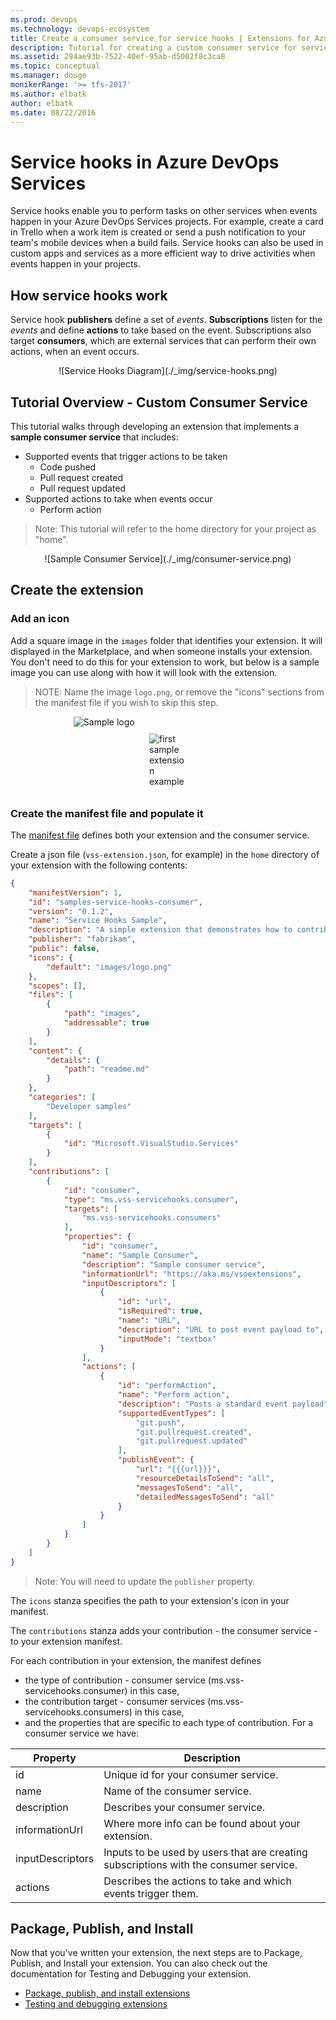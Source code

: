 ```yaml
---
ms.prod: devops
ms.technology: devops-ecosystem
title: Create a consumer service for service hooks | Extensions for Azure DevOps Services
description: Tutorial for creating a custom consumer service for service hooks in Azure DevOps Services.
ms.assetid: 294ae93b-7522-40ef-95ab-d5002f8c3ca8
ms.topic: conceptual
ms.manager: douge
monikerRange: '>= tfs-2017'
ms.author: elbatk
author: elbatk
ms.date: 08/22/2016
---
```


# Service hooks in Azure DevOps Services

Service hooks enable you to perform tasks on other services when events happen in your Azure DevOps Services projects. For example, create a card in Trello 
when a work item is created or send a push notification to your team's mobile devices when a build fails. Service hooks can also be used in custom apps and services 
as a more efficient way to drive activities when events happen in your projects.

## How service hooks work
Service hook **publishers** define a set of *events*. **Subscriptions** listen for the *events* and define **actions** to take based on the event. 
Subscriptions also target **consumers**, which are external services that can perform their own actions, when an event occurs. 

<center>![Service Hooks Diagram](./_img/service-hooks.png)</center>

## Tutorial Overview - Custom Consumer Service

This tutorial walks through developing an extension that implements a **sample consumer service** that includes:
-	Supported events that trigger actions to be taken
    - Code pushed
    - Pull request created
    - Pull request updated
-   Supported actions to take when events occur
    - Perform action

> Note: This tutorial will refer to the home directory for your project as "home". 

<center>![Sample Consumer Service](./_img/consumer-service.png)</center>

## Create the extension
### Add an icon

Add a square image in the ```images``` folder that identifies your extension.
It will displayed in the Marketplace, and when someone installs your extension. You don't need to do this for your extension to work, 
but below is a sample image you can use along with how it will look with the extension.

>NOTE: Name the image ```logo.png```, or remove the "icons" sections from the manifest file if you wish to skip this step.

<div style="vertical-align:middle;display:block;width:60%;margin-left:auto;margin-right:auto">
<img alt="Sample logo" src="../get-started/_img/logo.png" style="display:block;padding-bottom:10px;margin-left:auto;margin-right:auto">
</div>
<div style="vertical-align:middle;display:block;width:60;margin-left:auto;margin-right:auto">
<img alt="first sample extension example" src="../get-started/_img/first-sample-extension.png" style="display:block;padding-bottom:10px;margin-left:auto;margin-right:auto">
</div>

### Create the manifest file and populate it
The [manifest file](./manifest.md) defines both your extension and the consumer service.

Create a json file (`vss-extension.json`, for example) in the `home` directory of your extension with the following contents:

```json
{
    "manifestVersion": 1,
    "id": "samples-service-hooks-consumer",
    "version": "0.1.2",
    "name": "Service Hooks Sample",
    "description": "A simple extension that demonstrates how to contribute a consumer service into service hooks.",
    "publisher": "fabrikam",
    "public": false,
    "icons": {
        "default": "images/logo.png"
    },
    "scopes": [],
    "files": [
        {
            "path": "images",
            "addressable": true
        }
    ],
    "content": {
        "details": {
            "path": "readme.md"
        }
    },
    "categories": [
        "Developer samples"
    ],
    "targets": [
        {
            "id": "Microsoft.VisualStudio.Services"
        }
    ],
    "contributions": [
        {
            "id": "consumer",
            "type": "ms.vss-servicehooks.consumer",
            "targets": [
                "ms.vss-servicehooks.consumers"
            ],
            "properties": {
                "id": "consumer",
                "name": "Sample Consumer",
                "description": "Sample consumer service",
                "informationUrl": "https://aka.ms/vsoextensions",
                "inputDescriptors": [
                    {
                        "id": "url",
                        "isRequired": true,
                        "name": "URL",
                        "description": "URL to post event payload to",
                        "inputMode": "textbox"
                    }
                ],
                "actions": [
                    {
                        "id": "performAction",
                        "name": "Perform action",
                        "description": "Posts a standard event payload",
                        "supportedEventTypes": [
                            "git.push",
                            "git.pullrequest.created",
                            "git.pullrequest.updated"
                        ],
                        "publishEvent": {
                            "url": "{{{url}}}",
                            "resourceDetailsToSend": "all",
                            "messagesToSend": "all",
                            "detailedMessagesToSend": "all"
                        }
                    }
                ]
            }
        }
    ]
}
```
> Note: You will need to update the `publisher` property.

The `icons` stanza specifies the path to your extension's icon in your manifest.

The `contributions` stanza adds your contribution - the consumer service - to your extension manifest.

For each contribution in your extension, the manifest defines
- the type of contribution - consumer service (ms.vss-servicehooks.consumer) in this case,
- the contribution target - consumer services (ms.vss-servicehooks.consumers) in this case,
- and the properties that are specific to each type of contribution. For a consumer service we have:

| Property           | Description                                                                                                                         
|--------------------|------------------------------------------------------------------------------------------|
| id                 | Unique id for your consumer service.                                                     |                  
| name               | Name of the consumer service.                                                            |                   
| description        | Describes your consumer service.                                                         |                   
| informationUrl     | Where more info can be found about your extension.                                       |
| inputDescriptors   | Inputs to be used by users that are creating subscriptions with the consumer service.    |                   
| actions            | Describes the actions to take and which events trigger them.                             |    

## Package, Publish, and Install

Now that you've written your extension, the next steps are to Package, Publish, and Install your extension. You can also check out the 
documentation for Testing and Debugging your extension. 

* [Package, publish, and install extensions](../publish/overview.md)
* [Testing and debugging extensions](../test/debug-in-browser.md)
